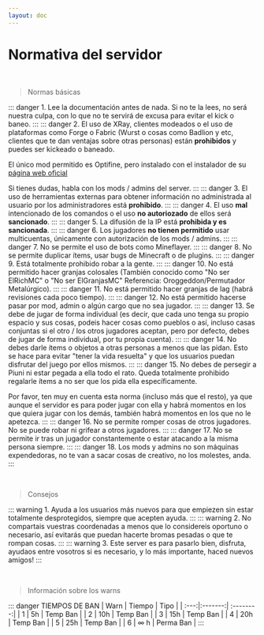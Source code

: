 ```yaml
---
layout: doc
---
```


# Normativa del servidor

<br />

> Normas básicas

::: danger 1.
Lee la documentación antes de nada. Si no te la lees, no será nuestra culpa, con lo que no te servirá de excusa para evitar el kick o baneo.
:::
::: danger 2.
El uso de XRay, clientes modeados o el uso de plataformas como Forge o Fabric (Wurst o cosas como Badlion y etc, clientes que te dan ventajas sobre otras personas) están **prohibidos** y puedes ser kickeado o baneado.

El único mod permitido es Optifine, pero instalado con el instalador de su [página web oficial](https://optifine.net)

Si tienes dudas, habla con los mods / admins del server.
:::
::: danger 3.
El uso de herramientas externas para obtener información no administrada al usuario por los administradores está **prohibido**.
:::
::: danger 4.
El uso **mal** intencionado de los comandos o el uso **no autoriozado** de ellos será **sancionado**.
:::
::: danger 5.
La difusión de la IP está **prohibida y es sancionada**.
:::
::: danger 6.
Los jugadores **no tienen permitido** usar multicuentas, únicamente con autorización de los mods / admins.
:::
::: danger 7.
No se permite el uso de bots como Mineflayer.
:::
::: danger 8.
No se permite duplicar ítems, usar bugs de Minecraft o de plugins.
:::
::: danger 9.
Está totalmente prohibido robar a la gente.
:::
::: danger 10.
No está permitido hacer granjas colosales (También conocido como "No ser ElRichMC" o "No ser ElGranjasMC" Referencia: Oroggeddon/Permutador Metalúrgico).
:::
::: danger 11.
No está permitido hacer granjas de lag (habrá revisiones cada poco tiempo).
:::
::: danger 12.
No está permitido hacerse pasar por mod, admin o algún cargo que no sea jugador.
::: 
::: danger 13.
Se debe de jugar de forma individual (es decir, que cada uno tenga su propio espacio y sus cosas, podeis hacer cosas como pueblos o así, incluso casas conjuntas si el otro / los otros jugadores aceptan, pero por defecto, debes de jugar de forma individual, por tu propia cuenta).
:::
::: danger 14.
No debes darle ítems o objetos a otras personas a menos que las pidan. Esto se hace para evitar "tener la vida resuelta" y que los usuarios puedan disfrutar del juego por ellos mismos.
:::
::: danger 15.
No debes de persegir a Piuni ni estar pegada a ella todo el rato. Queda totalmente prohibido regalarle ítems a no ser que los pida ella específicamente. 

Por favor, ten muy en cuenta esta norma (incluso más que el resto), ya que aunque el servidor es para poder jugar con ella y habrá momentos en los que quiera jugar con los demás, también habrá momentos en los que no le apetezca.
:::
::: danger 16.
No se permite romper cosas de otros jugadores. No se puede robar ni grifear a otros jugadores.
:::
::: danger 17.
No se permite ir tras un jugador constantemente o estar atacando a la misma persona siempre.
:::
::: danger 18.
Los mods y admins no son máquinas expendedoras, no te van a sacar cosas de creativo, no los molestes, anda.
:::

<br />

> Consejos

::: warning 1.
Ayuda a los usuarios más nuevos para que empiezen sin estar totalmente desprotegidos, siempre que acepten ayuda.
:::
::: warning 2.
No compartais vuestras coordenadas a menos que lo considereis oportuno o necesario, así evitarás que puedan hacerte bromas pesadas o que te rompan cosas.
:::
::: warning 3.
Este server es para pasarlo bien, disfruta, ayudaos entre vosotros si es necesario, y lo más importante, haced nuevos amigos!
:::

<br />

> Información sobre los warns

::: danger TIEMPOS DE BAN
| Warn | Tiempo  | Tipo      |
| :---:|:-------:| :--------:|
| 1    | 5h      | Temp Ban  |
| 2    | 10h     | Temp Ban  |
| 3    | 15h     | Temp Ban  |
| 4    | 20h     | Temp Ban  |
| 5    | 25h     | Temp Ban  |
| 6    | ∞ h     | Perma Ban |
:::
